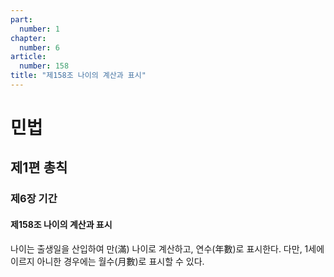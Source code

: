 ```yaml
---
part:
  number: 1
chapter:
  number: 6
article:
  number: 158
title: "제158조 나이의 계산과 표시"
---
```

# 민법

## 제1편 총칙

### 제6장 기간

#### 제158조 나이의 계산과 표시

나이는 출생일을 산입하여 만(滿) 나이로 계산하고, 연수(年數)로 표시한다. 다만, 1세에 이르지 아니한 경우에는 월수(月數)로 표시할 수 있다.
